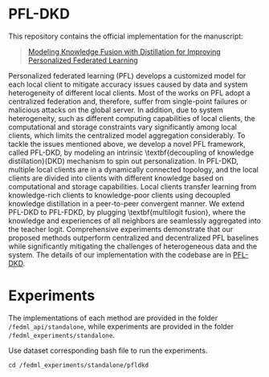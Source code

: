 # PFL-DKD
This repository contains the official implementation for the manuscript:
> [Modeling Knowledge Fusion with Distillation for Improving Personalized Federated Learning](null)

Personalized federated learning (PFL) develops a customized model for each local client to mitigate accuracy issues caused by data and system heterogeneity of different local clients. Most of the works on PFL adopt a centralized federation and, therefore, suffer from single-point failures or malicious attacks on the global server.  In addition,  due to system heterogeneity, such as different computing capabilities of local clients, the computational and storage constraints vary significantly among local clients, which limits the centralized model aggregation considerably. To tackle the issues mentioned above, we develop a novel PFL framework, called PFL-DKD, by modeling an intrinsic \textbf{decoupling of knowledge distillation}(DKD) mechanism to spin out personalization. In PFL-DKD, multiple local clients are in a dynamically connected topology, and the local clients are divided into clients with different knowledge based on computational and storage capabilities. Local clients transfer learning from knowledge-rich clients to knowledge-poor clients using decoupled knowledge distillation in a peer-to-peer convergent manner. We extend PFL-DKD to PFL-FDKD, by plugging \textbf{multilogit fusion}, where the knowledge and experiences of all neighbors are seamlessly aggregated into the teacher logit. Comprehensive experiments demonstrate that our proposed methods outperform centralized and decentralized PFL baselines while significantly mitigating the challenges of heterogeneous data and the system. The details of our implementation with the codebase are in [PFL-DKD](https://github.com/Luck12138/PFL-DKD.git).

# Experiments
The implementations of each method are provided in the folder `/fedml_api/standalone`, while experiments are provided in the folder `/fedml_experiments/standalone`.

Use dataset corresponding bash file to run the experiments.


```
cd /fedml_experiments/standalone/pfldkd
```

<!-- # Citation

If you find this repo useful for your research, please consider citing the paper

```
@InProceedings{pmlr-v162-dai22b,
  title = 	 {{D}is{PFL}: Towards Communication-Efficient Personalized Federated Learning via Decentralized Sparse Training},
  author =       {Dai, Rong and Shen, Li and He, Fengxiang and Tian, Xinmei and Tao, Dacheng},
  booktitle = 	 {Proceedings of the 39th International Conference on Machine Learning},
  pages = 	 {4587--4604},
  year = 	 {2022},
  editor = 	 {Chaudhuri, Kamalika and Jegelka, Stefanie and Song, Le and Szepesvari, Csaba and Niu, Gang and Sabato, Sivan},
  volume = 	 {162},
  series = 	 {Proceedings of Machine Learning Research},
  month = 	 {17--23 Jul},
  publisher =    {PMLR},
  pdf = 	 {https://proceedings.mlr.press/v162/dai22b/dai22b.pdf},
  url = 	 {https://proceedings.mlr.press/v162/dai22b.html},
  abstract = 	 {Personalized federated learning is proposed to handle the data heterogeneity problem amongst clients by learning dedicated tailored local models for each user. However, existing works are often built in a centralized way, leading to high communication pressure and high vulnerability when a failure or an attack on the central server occurs. In this work, we propose a novel personalized federated learning framework in a decentralized (peer-to-peer) communication protocol named DisPFL, which employs personalized sparse masks to customize sparse local models on the edge. To further save the communication and computation cost, we propose a decentralized sparse training technique, which means that each local model in DisPFL only maintains a fixed number of active parameters throughout the whole local training and peer-to-peer communication process. Comprehensive experiments demonstrate that DisPFL significantly saves the communication bottleneck for the busiest node among all clients and, at the same time, achieves higher model accuracy with less computation cost and communication rounds. Furthermore, we demonstrate that our method can easily adapt to heterogeneous local clients with varying computation complexities and achieves better personalized performances.}
}
``` -->

<!-- [//]: # (## Citation)

[//]: # ()
[//]: # (If you find this repo useful for your research, please consider citing the paper)

[//]: # (```)

[//]: # (@article{yang2021class,)

[//]: # (  title={Class-Disentanglement and Applications in Adversarial Detection and Defense},)

[//]: # (  author={Yang, Kaiwen and Zhou, Tianyi and Tian, Xinmei and Tao, Dacheng and others},)

[//]: # (  journal={Advances in Neural Information Processing Systems},)

[//]: # (  volume={34},)

[//]: # (  year={2021})

[//]: # (})

[//]: # (```) -->
